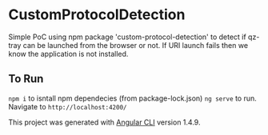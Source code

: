 # CustomProtocolDetection

Simple PoC using npm package 'custom-protocol-detection' to detect if qz-tray can be launched from the browser or not. If URI launch fails then we know the application is not installed.

## To Run

`npm i` to isntall npm dependecies (from package-lock.json)
`ng serve` to run. Navigate to `http://localhost:4200/`



This project was generated with [Angular CLI](https://github.com/angular/angular-cli) version 1.4.9.
